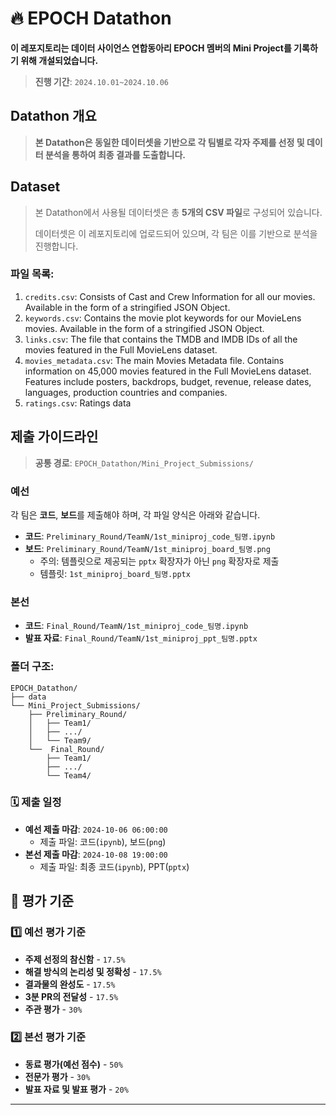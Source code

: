 # 🔥 EPOCH Datathon
**이 레포지토리는 데이터 사이언스 연합동아리 EPOCH 멤버의 Mini Project를 기록하기 위해 개설되었습니다.**

> **진행 기간**: `2024.10.01~2024.10.06`


## Datathon 개요
> **본 Datathon은 동일한 데이터셋을 기반으로 각 팀별로 각자 주제를 선정 및 데이터 분석을 통하여 최종 결과를 도출합니다.**

## Dataset
> 본 Datathon에서 사용될 데이터셋은 총 **5개의 CSV 파일**로 구성되어 있습니다. 
> 
> 데이터셋은 이 레포지토리에 업로드되어 있으며, 각 팀은 이를 기반으로 분석을 진행합니다.

### 파일 목록:
1. `credits.csv`: Consists of Cast and Crew Information for all our movies. Available in the form of a stringified JSON Object.
2. `keywords.csv`: Contains the movie plot keywords for our MovieLens movies. Available in the form of a stringified JSON Object.
3. `links.csv`: The file that contains the TMDB and IMDB IDs of all the movies featured in the Full MovieLens dataset.
4. `movies_metadata.csv`: The main Movies Metadata file. Contains information on 45,000 movies featured in the Full MovieLens dataset. Features include posters, backdrops, budget, revenue, release dates, languages, production countries and companies.
5. `ratings.csv`: Ratings data

## 제출 가이드라인
> **공통 경로**: `EPOCH_Datathon/Mini_Project_Submissions/`
### 예선
각 팀은 **코드**, **보드**를 제출해야 하며, 각 파일 양식은 아래와 같습니다.
- **코드**: `Preliminary_Round/TeamN/1st_miniproj_code_팀명.ipynb`
- **보드**: `Preliminary_Round/TeamN/1st_miniproj_board_팀명.png`
  - 주의: 템플릿으로 제공되는 `pptx` 확장자가 아닌 `png` 확장자로 제출
  - 템플릿: `1st_miniproj_board_팀명.pptx`

### 본선
- **코드**: `Final_Round/TeamN/1st_miniproj_code_팀명.ipynb`
- **발표 자료**: `Final_Round/TeamN/1st_miniproj_ppt_팀명.pptx`

### 폴더 구조:
```
EPOCH_Datathon/
├── data
└── Mini_Project_Submissions/
    ├── Preliminary_Round/
    │   ├── Team1/
    │   ├── .../
    │   └── Team9/
    └──  Final_Round/
        ├── Team1/
        ├── .../
        └── Team4/

```

### 🗓️ 제출 일정
- **예선 제출 마감**: `2024-10-06 06:00:00`
  - 제출 파일: 코드(`ipynb`), 보드(`png`)
- **본선 제출 마감**: `2024-10-08 19:00:00`
  - 제출 파일: 최종 코드(`ipynb`), PPT(`pptx`)

## 💯 평가 기준
### 1️⃣ 예선 평가 기준
- **주제 선정의 참신함** - `17.5%`
- **해결 방식의 논리성 및 정확성** - `17.5%`
- **결과물의 완성도** - `17.5%`
- **3분 PR의 전달성** - `17.5%`
- **주관 평가** - `30%`

### 2️⃣ 본선 평가 기준
- **동료 평가(예선 점수)** - `50%`
- **전문가 평가** - `30%`
- **발표 자료 및 발표 평가** - `20%`

---
